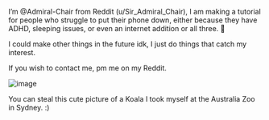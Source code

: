 I’m @Admiral-Chair from Reddit (u/Sir_Admiral_Chair), I am making a tutorial for people who struggle to put their phone down, either because they have ADHD, sleeping issues, 
or even an internet addition or all three. 👀

I could make other things in the future idk, I just do things that catch my interest.

If you wish to contact me, pm me on my Reddit.

![image](https://styles.redditmedia.com/t5_50g920/styles/profileIcon_7uuteryln7m71.jpg?width=256&height=256&frame=1&crop=256:256,smart&s=890e9c7464670fd5bf2134d098616abea74dc24c)

You can steal this cute picture of a Koala I took myself at the Australia Zoo in Sydney. :)

<!---
Admiral-Chair/Admiral-Chair is a ✨ special ✨ repository because its `README.md` (this file) appears on your GitHub profile.
You can click the Preview link to take a look at your changes.
--->

